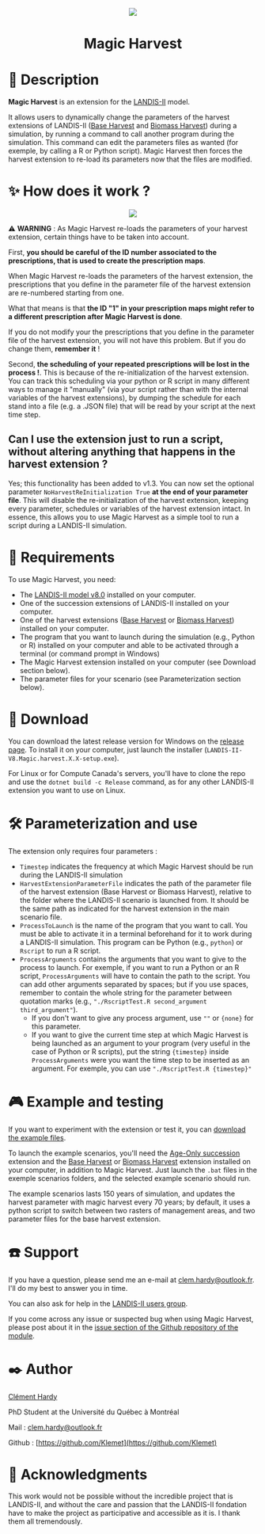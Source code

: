 <p align="center">
  <img src="https://raw.githubusercontent.com/Klemet/LANDIS-II-Magic-Harvest/main/screenshots/logoMagicHarvest.svg" />
</p>
<h1 align="center">Magic Harvest</h1>


# 📑 Description

**Magic Harvest** is an extension for the [LANDIS-II](http://www.landis-ii.org/) model.

It allows users to dynamically change the parameters of the harvest extensions of LANDIS-II ([Base Harvest](http://www.landis-ii.org/extensions/base-harvest) and [Biomass Harvest](http://www.landis-ii.org/extensions/biomass-harvest)) during a simulation, by running a command to call another program during the simulation. This command can edit the parameters files as wanted (for exemple, by calling a R or Python script). Magic Harvest then forces the harvest extension to re-load its parameters now that the files are modified. 

# ✨ How does it work ?

<p align="center">
  <img src="https://raw.githubusercontent.com/Klemet/LANDIS-II-Magic-Harvest/main/screenshots/magicHarvestExplanation.svg" />
</p>


⚠ **WARNING** : As Magic Harvest re-loads the parameters of your harvest extension, certain things have to be taken into account.

First, **you should be careful of the ID number associated to the prescriptions, that is used to create the prescription maps**.

When Magic Harvest re-loads the parameters of the harvest extension, the prescriptions that you define in the parameter file of the harvest extension are re-numbered starting from one.

What that means is that **the ID "1" in your prescription maps might refer to a different prescription after Magic Harvest is done**.

If you do not modify your the prescriptions that you define in the parameter file of the harvest extension, you will not have this problem. But if you do change them, **remember it** !

Second, **the scheduling of your repeated prescriptions will be lost in the process !**. This is because of the re-initialization of the harvest extension. You can track this scheduling via your python or R script in many different ways to manage it "manually" (via your script rather than with the internal variables of the harvest extensions), by dumping the schedule for each stand into a file (e.g. a .JSON file) that will be read by your script at the next time step.

## Can I use the extension just to run a script, without altering anything that happens in the harvest extension ?

Yes; this functionality has been added to v1.3. You can now set the optional parameter `NoHarvestReInitialization True` **at the end of your parameter file**. This will disable the re-initialization of the harvest extension, keeping every parameter, schedules or variables of the harvest extension intact. In essence, this allows you to use Magic Harvest as a simple tool to run a script during a LANDIS-II simulation.

# 🧱 Requirements

To use Magic Harvest, you need:

- The [LANDIS-II model v8.0](http://www.landis-ii.org/install) installed on your computer.
- One of the succession extensions of LANDIS-II installed on your computer.
- One of the harvest extensions ([Base Harvest](http://www.landis-ii.org/extensions/base-harvest) or [Biomass Harvest](http://www.landis-ii.org/extensions/biomass-harvest)) installed on your computer.
- The program that you want to launch during the simulation (e.g., Python or R) installed on your computer and able to be activated through a terminal (or command prompt in Windows)
- The Magic Harvest extension installed on your computer (see Download section below).
- The parameter files for your scenario (see Parameterization section below).


# 💾 Download

You can download the latest release version for Windows on the [release page](https://github.com/Klemet/LANDIS-II-Magic-Harvest/releases/). To install it on your computer, just launch the installer (`LANDIS-II-V8.Magic.harvest.X.X-setup.exe`).

For Linux or for Compute Canada's servers, you'll have to clone the repo and use the `dotnet build -c Release` command, as for any other LANDIS-II extension you want to use on Linux.

# 🛠 Parameterization and use

The extension only requires four parameters :

- `Timestep` indicates the frequency at which Magic Harvest should be run during the LANDIS-II simulation
- `HarvestExtensionParameterFile` indicates the path of the parameter file of the harvest extension (Base Harvest or Biomass Harvest), relative to the folder where the LANDIS-II scenario is launched from. It should be the same path as indicated for the harvest extension in the main scenario file.
- `ProcessToLaunch` is the name of the program that you want to call. You must be able to activate it in a terminal beforehand for it to work during a LANDIS-II simulation. This program can be Python (e.g., `python`) or `Rscript` to run a R script.
- `ProcessArguments` contains the arguments that you want to give to the process to launch. For exemple, if you want to run a Python or an R script, `ProcessArguments` will have to contain the path to the script. You can add other arguments separated by spaces; but if you use spaces, remember to contain the whole string for the parameter between quotation marks (e.g., `"./RscriptTest.R second_argument third_argument"`).
	- If you don't want to give any process argument, use `""` or `{none}` for this parameter.
	- If you want to give the current time step at which Magic Harvest is being launched as an argument to your program (very useful in the case of Python or R scripts), put the string `{timestep}` inside `ProcessArguments` were you want the time step to be inserted as an argument. For exemple, you can use `"./RscriptTest.R {timestep}"`

# 🎮 Example and testing

If you want to experiment with the extension or test it, you can [download the example files](https://downgit.github.io/#/home?url=https://github.com/Klemet/LANDIS-II-Magic-Harvest/tree/main/Examples).

To launch the example scenarios, you'll need the [Age-Only succession](http://www.landis-ii.org/extensions/age-only-succession) extension and the [Base Harvest](http://www.landis-ii.org/extensions/base-harvest) or [Biomass Harvest](http://www.landis-ii.org/extensions/biomass-harvest) extension installed on your computer, in addition to Magic Harvest. Just launch the `.bat` files in the exemple scenarios folders, and the selected example scenario should run.

The example scenarios lasts 150 years of simulation, and updates the harvest parameter with magic harvest every 70 years; by default, it uses a python script to switch between two rasters of management areas, and two parameter files for the base harvest extension.


# ☎️ Support

If you have a question, please send me an e-mail at clem.hardy@outlook.fr. I'll do my best to answer you in time.

You can also ask for help in the [LANDIS-II users group](http://www.landis-ii.org/users).

If you come across any issue or suspected bug when using Magic Harvest, please post about it in the [issue section of the Github repository of the module](https://github.com/Klemet/LANDIS-II-Magic-Harvest/issues).


# ✒️ Author

[Clément Hardy](http://www.cef-cfr.ca/index.php?n=Membres.ClementHardy)

PhD Student at the Université du Québec à Montréal

Mail : clem.hardy@outlook.fr

Github : [https://github.com/Klemet](https://github.com/Klemet)


# 💚 Acknowledgments

This work would not be possible without the incredible project that is LANDIS-II, and without the care and passion that the LANDIS-II fondation have to make the project as participative and accessible as it is. I thank them all tremendously.
